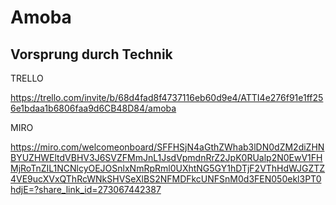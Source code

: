 # Amoba
## Vorsprung durch Technik
TRELLO

https://trello.com/invite/b/68d4fad8f4737116eb60d9e4/ATTI4e276f91e1ff256e1bdaa1b6806faa9d6CB48D84/amoba

MIRO

https://miro.com/welcomeonboard/SFFHSjN4aGthZWhab3lDN0dZM2diZHNBYUZHWEltdVBHV3J6SVZFMmJnL1JsdVpmdnRrZ2JpK0RUalp2N0EwV1FHMjRoTnZIL1NCNlcyOEJOSnlxNmRpRml0UXhtNG5GY1hDTjF2VThHdWJGZTZ4VE9ucXVxQThRcWNkSHVSeXlBS2NFMDFkcUNFSnM0d3FEN050ekl3PT0hdjE=?share_link_id=273067442387
